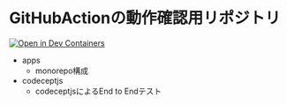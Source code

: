 # GitHubActionの動作確認用リポジトリ

[![Open in Dev Containers](https://img.shields.io/static/v1?label=Dev%20Containers&message=Open&color=blue&logo=visualstudiocode)](https://vscode.dev/redirect?url=vscode://ms-vscode-remote.remote-containers/cloneInVolume?url=https://github.com/kaito01234/learning-github-actions)

- apps
    - monorepo構成
- codeceptjs
    - codeceptjsによるEnd to Endテスト

